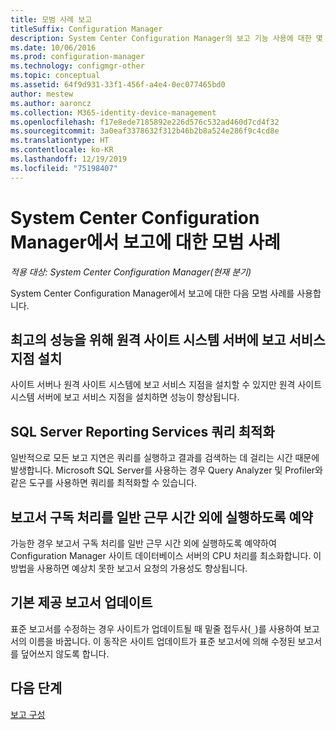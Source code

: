 ```yaml
---
title: 모범 사례 보고
titleSuffix: Configuration Manager
description: System Center Configuration Manager의 보고 기능 사용에 대한 몇 가지 유용한 팁을 참조하세요.
ms.date: 10/06/2016
ms.prod: configuration-manager
ms.technology: configmgr-other
ms.topic: conceptual
ms.assetid: 64f9d931-33f1-456f-a4e4-0ec077465bd0
author: mestew
ms.author: aaroncz
ms.collection: M365-identity-device-management
ms.openlocfilehash: f17e8ede7185892e226d576c532ad460d7cd4f32
ms.sourcegitcommit: 3a0eaf3378632f312b46b2b8a524e286f9c4cd8e
ms.translationtype: HT
ms.contentlocale: ko-KR
ms.lasthandoff: 12/19/2019
ms.locfileid: "75198407"
---
```

# <a name="best-practices-for-reporting-in-system-center-configuration-manager"></a>System Center Configuration Manager에서 보고에 대한 모범 사례

*적용 대상: System Center Configuration Manager(현재 분기)*

System Center Configuration Manager에서 보고에 대한 다음 모범 사례를 사용합니다.  

## <a name="for-best-performance-install-the-reporting-services-point-on-a-remote-site-system-server"></a>최고의 성능을 위해 원격 사이트 시스템 서버에 보고 서비스 지점 설치  
사이트 서버나 원격 사이트 시스템에 보고 서비스 지점을 설치할 수 있지만 원격 사이트 시스템 서버에 보고 서비스 지점을 설치하면 성능이 향상됩니다.  

## <a name="optimize-sql-server-reporting-services-queries"></a>SQL Server Reporting Services 쿼리 최적화  
일반적으로 모든 보고 지연은 쿼리를 실행하고 결과를 검색하는 데 걸리는 시간 때문에 발생합니다. Microsoft SQL Server를 사용하는 경우 Query Analyzer 및 Profiler와 같은 도구를 사용하면 쿼리를 최적화할 수 있습니다.  

## <a name="schedule-report-subscription-processing-to-run-outside-standard-office-hours"></a>보고서 구독 처리를 일반 근무 시간 외에 실행하도록 예약  
가능한 경우 보고서 구독 처리를 일반 근무 시간 외에 실행하도록 예약하여 Configuration Manager 사이트 데이터베이스 서버의 CPU 처리를 최소화합니다. 이 방법을 사용하면 예상치 못한 보고서 요청의 가용성도 향상됩니다.  

## <a name="updating-built-in-reports"></a>기본 제공 보고서 업데이트
표준 보고서를 수정하는 경우 사이트가 업데이트될 때 밑줄 접두사(`_`)를 사용하여 보고서의 이름을 바꿉니다. 이 동작은 사이트 업데이트가 표준 보고서에 의해 수정된 보고서를 덮어쓰지 않도록 합니다.

## <a name="next-steps"></a>다음 단계
[보고 구성](configuring-reporting.md)
